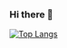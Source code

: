 ### Hi there 👋
[![Top Langs](https://github-readme-stats.vercel.app/api/top-langs/?username=hrauniya)](https://github.com/hrauniya/github-readme-stats)

<!--
**hrauniya/hrauniya** is a ✨ _special_ ✨ repository because its `README.md` (this file) appears on your GitHub profile.

Here are some ideas to get you started:

- 🔭 I’m currently working on ...
- 🌱 I’m currently learning ...
- 👯 I’m looking to collaborate on ...
- 🤔 I’m looking for help with ...
- 💬 Ask me about ...
- 📫 How to reach me: ...
- 😄 Pronouns: ...
- ⚡ Fun fact: ...
-->
